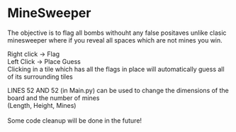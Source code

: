 # MineSweeper
The objective is to flag all bombs withouht any false positaves unlike clasic minesweeper where if you reveal all spaces which are not mines you win.

Right click → Flag\
Left Click → Place Guess\
Clicking in a tile which has all the flags in place will automatically guess all of its surrounding tiles

LINES 52 AND 52 (in Main.py) can be used to change the dimensions of the board and the number of mines\
(Length, Height, Mines)\
\
Some code cleanup will be done in the future!
